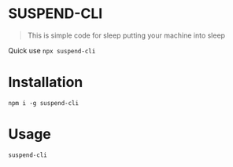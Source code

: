 # SUSPEND-CLI
> This is simple code for sleep putting your machine into sleep

Quick use 
``npx suspend-cli``

# Installation
``npm i -g suspend-cli``

# Usage 

``suspend-cli``
